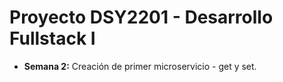 # Proyecto DSY2201 - Desarrollo Fullstack I

- **Semana 2:** Creación de primer microservicio - get y set.
